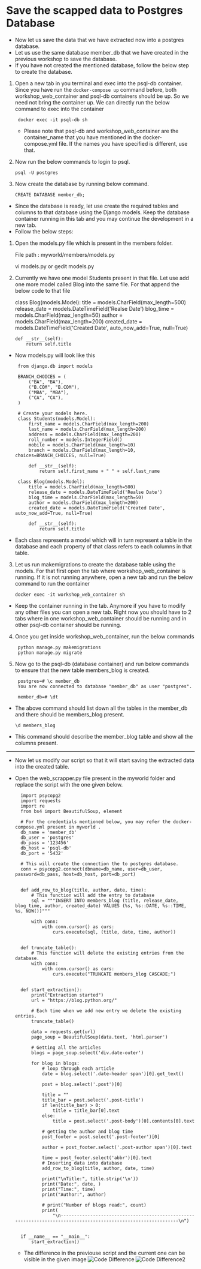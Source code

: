 # Save the scapped data to Postgres Database

- Now let us save the data that we have extracted now into a postgres database.
- Let us use the same database member_db that we have created in the previous workshop to save the database.
- If you have not created the mentioned database, follow the below step to create the database.

1. Open a new tab in you terminal and exec into the psql-db container. Since you have run the `docker-compose up` command 
before, both workshop_web_container and psql-db containers should be up. So we need not bring the container up. We can directly 
   run the below command to exec into the container
   
        docker exec -it psql-db sh

    - Please note that psql-db and workshop_web_container are the container_name that you have mentioned in the 
docker-compose.yml file. If the names you have specified is different, use that.
    
2. Now run the below commands to login to psql.

       psql -U postgres
3. Now create the database by running below command.

       CREATE DATABASE member_db;

- Since the database is ready, let use create the required tables and columns to that database using the Django models. Keep the database container
  running in this tab and you may continue the development in a new tab.
- Follow the below steps:

1. Open the models.py file which is present in the members folder. 

      
     File path : myworld/members/models.py

     vi models.py
        or
     gedit models.py

2. Currently we have one model Students present in that file. Let use add one more model called Blog into the same file.
For that append the below code to that file
   

    class Blog(models.Model):
       title = models.CharField(max_length=500)
       release_date = models.DateTimeField('Realse Date')
       blog_time = models.CharField(max_length=50)
       author = models.CharField(max_length=200)
       created_date = models.DateTimeField('Created Date', auto_now_add=True, null=True)
   
       def __str__(self):                               
           return self.title

  - Now models.py will look like this

         from django.db import models
   
         BRANCH_CHOICES = (
             ("BA", "BA"),
             ("B.COM", "B.COM"),
             ("MBA", "MBA"),
             ("CA", "CA"),
         )
         
         # Create your models here.
         class Students(models.Model):
             first_name = models.CharField(max_length=200)
             last_name = models.CharField(max_length=200)
             address = models.CharField(max_length=200)
             roll_number = models.IntegerField()
             mobile = models.CharField(max_length=10)
             branch = models.CharField(max_length=10, choices=BRANCH_CHOICES, null=True)
         
             def __str__(self):
                 return self.first_name + " " + self.last_name
         
         class Blog(models.Model):
             title = models.CharField(max_length=500)
             release_date = models.DateTimeField('Realse Date')
             blog_time = models.CharField(max_length=50)
             author = models.CharField(max_length=200)
             created_date = models.DateTimeField('Created Date', auto_now_add=True, null=True)
         
             def __str__(self):                               
                 return self.title
   
   - Each class represents a model which will in turn represent a table in the database and each property of that class refers to
each columns in that table.
     
3. Let us run makemigrations to create the database table using the models. For that first open the tab where workshop_web_container is running.
If it is not running anywhere, open a new tab and run the below command to run the container
   
       docker exec -it workshop_web_container sh
  - Keep the container running in the tab. Anymore if you have to modify any other files you can open a new tab. Right now 
you should have to 2 tabs where in one workshop_web_container should be running and in other psql-db container should be running.
    
4. Once you get inside workshop_web_container, run the below commands

        python manage.py makemigrations
        python manage.py migrate
5. Now go to the psql-db (database container) and run below commands to ensure that the new table members_blog is created.

        postgres=# \c member_db
        You are now connected to database "member_db" as user "postgres".
   
        member_db=# \dt
  - The above command should list down all the tables in the member_db and there should be members_blog present.
    
        \d members_blog
  - This command should describe the member_blog table and show all the columns present.

<hr/>

- Now let us modify our script so that it will start saving the extracted data into the created table.
- Open the web_scrapper.py file present in the myworld folder and replace the script with the one given below.

        import psycopg2
        import requests
        import re
        from bs4 import BeautifulSoup, element
        
        # For the credentials mentioned below, you may refer the docker-compose.yml present in myworld .
        db_name = 'member_db'
        db_user = 'postgres'
        db_pass = '123456'
        db_host = 'psql-db'
        db_port = '5432'
        
        # This will create the connection the to postgres database.
        conn = psycopg2.connect(dbname=db_name, user=db_user, password=db_pass, host=db_host, port=db_port)
        
        
        def add_row_to_blog(title, author, date, time):
            # This function will add the entry to database
            sql = """INSERT INTO members_blog (title, release_date, blog_time, author, created_date) VALUES (%s, %s::DATE, %s::TIME, %s, NOW())"""
        
            with conn:
                with conn.cursor() as curs:
                    curs.execute(sql, (title, date, time, author))
        
        
        def truncate_table():
            # This function will delete the existing entries from the database.
            with conn:
                with conn.cursor() as curs:
                    curs.execute("TRUNCATE members_blog CASCADE;")
        
        
        def start_extraction():
            print("Extraction started")
            url = "https://blog.python.org/"
        
            # Each time when we add new entry we delete the existing entries.
            truncate_table()
        
            data = requests.get(url)
            page_soup = BeautifulSoup(data.text, 'html.parser')
        
            # Getting all the articles
            blogs = page_soup.select('div.date-outer')
        
            for blog in blogs:
                # loop through each article
                date = blog.select('.date-header span')[0].get_text()
        
                post = blog.select('.post')[0]
        
                title = ""
                title_bar = post.select('.post-title')
                if len(title_bar) > 0:
                    title = title_bar[0].text
                else:
                    title = post.select('.post-body')[0].contents[0].text
        
                # getting the author and blog time
                post_footer = post.select('.post-footer')[0]
        
                author = post_footer.select('.post-author span')[0].text
        
                time = post_footer.select('abbr')[0].text
                # Inserting data into database
                add_row_to_blog(title, author, date, time)
        
                print("\nTitle:", title.strip('\n'))
                print("Date:", date, )
                print("Time:", time)
                print("Author:", author)
        
                # print("Number of blogs read:", count)
                print(
                    "\n---------------------------------------------------------------------------------------------------------------\n")
        
        
        if __name__ == "__main__":
            start_extraction()

  - The difference in the previouse script and the current one can be visible in the given image
    ![Code Difference](Code_difference_1.png)
    ![Code Difference2](code_difference_2.png)